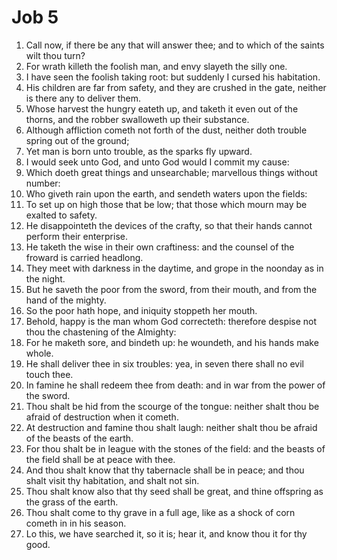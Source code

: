 ﻿# Job 5
1. Call now, if there be any that will answer thee; and to which of the saints wilt thou turn? 
2. For wrath killeth the foolish man, and envy slayeth the silly one. 
3. I have seen the foolish taking root: but suddenly I cursed his habitation. 
4. His children are far from safety, and they are crushed in the gate, neither is there any to deliver them. 
5. Whose harvest the hungry eateth up, and taketh it even out of the thorns, and the robber swalloweth up their substance. 
6. Although affliction cometh not forth of the dust, neither doth trouble spring out of the ground; 
7. Yet man is born unto trouble, as the sparks fly upward. 
8. I would seek unto God, and unto God would I commit my cause: 
9. Which doeth great things and unsearchable; marvellous things without number: 
10. Who giveth rain upon the earth, and sendeth waters upon the fields: 
11. To set up on high those that be low; that those which mourn may be exalted to safety. 
12. He disappointeth the devices of the crafty, so that their hands cannot perform their enterprise. 
13. He taketh the wise in their own craftiness: and the counsel of the froward is carried headlong. 
14. They meet with darkness in the daytime, and grope in the noonday as in the night. 
15. But he saveth the poor from the sword, from their mouth, and from the hand of the mighty. 
16. So the poor hath hope, and iniquity stoppeth her mouth. 
17. Behold, happy is the man whom God correcteth: therefore despise not thou the chastening of the Almighty: 
18. For he maketh sore, and bindeth up: he woundeth, and his hands make whole. 
19. He shall deliver thee in six troubles: yea, in seven there shall no evil touch thee. 
20. In famine he shall redeem thee from death: and in war from the power of the sword. 
21. Thou shalt be hid from the scourge of the tongue: neither shalt thou be afraid of destruction when it cometh. 
22. At destruction and famine thou shalt laugh: neither shalt thou be afraid of the beasts of the earth. 
23. For thou shalt be in league with the stones of the field: and the beasts of the field shall be at peace with thee. 
24. And thou shalt know that thy tabernacle shall be in peace; and thou shalt visit thy habitation, and shalt not sin. 
25. Thou shalt know also that thy seed shall be great, and thine offspring as the grass of the earth. 
26. Thou shalt come to thy grave in a full age, like as a shock of corn cometh in in his season. 
27. Lo this, we have searched it, so it is; hear it, and know thou it for thy good. 
